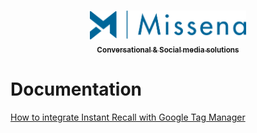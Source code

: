 <p align="center">
  <a href="https://missena-corp.github.io/documentation/">
  <br />
  <img src="https://raw.githubusercontent.com/missena-corp/documentation/08c2b8f140c986744095eab27700f271642c4347/docs/static/img/logo.png" alt="Missena" width="250"/>
  <br />
    <sub><strong>Conversational & Social media solutions</strong></sub>
  </a>
</p>

# Documentation

[How to integrate Instant Recall with Google Tag Manager](https://missena-corp.github.io/documentation/docs/instant-recall)
 
